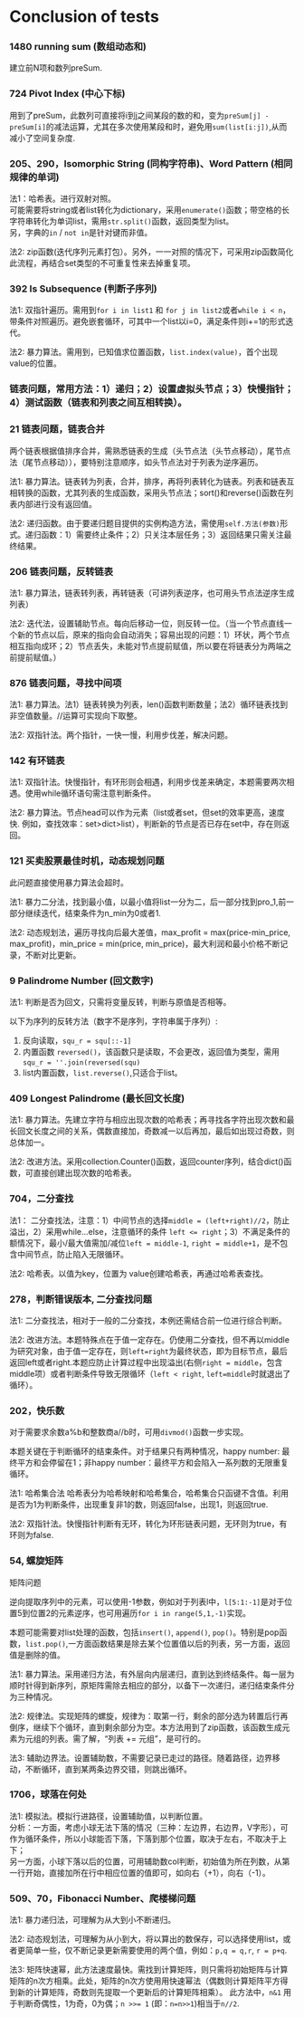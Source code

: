 # Conclusion of tests

### 1480 running sum (数组动态和)
建立前N项和数列preSum.

### 724 Pivot Index (中心下标)
用到了preSum，此数列可直接将i到j之间某段的数的和，变为`preSum[j] -preSum[i]`的减法运算，尤其在多次使用某段和时，避免用`sum(list[i:j])`,从而减小了空间复杂度.

### 205、290，Isomorphic String (同构字符串)、Word Pattern (相同规律的单词)
法1：哈希表。进行双射对照。  
可能需要将string或者list转化为dictionary，采用`enumerate()`函数；带空格的长字符串转化为单词list，需用`str.split()`函数，返回类型为list。  
另，字典的`in` / `not in`是针对键而非值。  

法2: zip函数(迭代序列元素打包）。另外，一一对照的情况下，可采用zip函数简化此流程，再结合set类型的不可重复性来去掉重复项。

### 392 Is Subsequence (判断子序列)
法1: 双指针遍历。需用到`for i in list1` 和 `for j in list2`或者`while i < n`，带条件对照遍历。避免嵌套循环，可其中一个list以i=0，满足条件则i+=1的形式迭代。

法2: 暴力算法。需用到，已知值求位置函数，`list.index(value)`，首个出现value的位置。

### 链表问题，常用方法：1）递归；2）设置虚拟头节点；3）快慢指针；4）测试函数（链表和列表之间互相转换）。

### 21 链表问题，链表合并  

两个链表根据值排序合并，需熟悉链表的生成（头节点法（头节点移动），尾节点法（尾节点移动）），要特别注意顺序，如头节点法对于列表为逆序遍历。  

法1: 暴力算法。链表转为列表，合并，排序，再将列表转化为链表。列表和链表互相转换的函数，尤其列表的生成函数，采用头节点法；sort()和reverse()函数在列表内部进行没有返回值。 

法2: 递归函数。由于要递归题目提供的实例构造方法，需使用`self.方法(参数)`形式。递归函数：1）需要终止条件；2）只关注本层任务；3）返回结果只需关注最终结果。  

### 206 链表问题，反转链表  

法1: 暴力算法，链表转列表，再转链表（可讲列表逆序，也可用头节点法逆序生成列表）

法2: 迭代法，设置辅助节点。每向后移动一位，则反转一位。（当一个节点直线一个新的节点以后，原来的指向会自动消失；容易出现的问题：1）环状，两个节点相互指向成环；2）节点丢失，未能对节点提前赋值，所以要在将链表分为两端之前提前赋值。）  

### 876 链表问题，寻找中间项  
法1: 暴力算法。法1）链表转换为列表，len()函数判断数量；法2）循环链表找到非空值数量。//运算可实现向下取整。

法2: 双指针法。两个指针，一快一慢，利用步伐差，解决问题。  

### 142 有环链表  
法1: 双指针法。快慢指针，有环形则会相遇，利用步伐差来确定，本题需要两次相遇。使用while循环语句需注意判断条件。

法2: 暴力算法。节点head可以作为元素（list或者set，但set的效率更高，速度快. 例如，查找效率：set>dict>list），判断新的节点是否已存在set中，存在则返回。

### 121 买卖股票最佳时机，动态规划问题

此问题直接使用暴力算法会超时。

法1: 暴力二分法，找到最小值，以最小值将list一分为二，后一部分找到pro_1,前一部分继续迭代，结束条件为n_min为0或者1.

法2: 动态规划法，遍历寻找向后最大差值，max_profit = max(price-min_price, max_profit)，min_price = min(price, min_price)，最大利润和最小价格不断记录，不断对比更新。

### 9 Palindrome Number (回文数字)
法1: 判断是否为回文，只需将变量反转，判断与原值是否相等。

以下为序列的反转方法（数字不是序列，字符串属于序列）:    
1) 反向读取，`squ_r = squ[::-1]`
2) 内置函数 `reversed()`，该函数只是读取，不会更改，返回值为类型，需用 `squ_r = ''.join(reversed(squ)`
3) list内置函数，`list.reverse()`,只适合于list。


### 409 Longest Palindrome (最长回文长度)

法1: 暴力算法。先建立字符与相应出现次数的哈希表；再寻找各字符出现次数和最长回文长度之间的关系，偶数直接加，奇数减一以后再加，最后如出现过奇数，则总体加一。

法2: 改进方法。采用collection.Counter()函数，返回counter序列，结合dict()函数，可直接创建出现次数的哈希表。

### 704，二分查找

法1： 二分查找法，注意：1）中间节点的选择`middle = (left+right)//2`，防止溢出，2）采用while...else，注意循环的条件 `left <= right`；3）不满足条件的额情况下，最小/最大值需加/减位`left = middle-1`, `right = middle+1`，是不包含中间节点，防止陷入无限循环。

法2: 哈希表。以值为key，位置为 value创建哈希表，再通过哈希表查找。

### 278，判断错误版本, 二分查找问题

法1: 二分查找法，相对于一般的二分查找，本例还需结合前一位进行综合判断。

法2: 改进方法。本题特殊点在于值一定存在。仍使用二分查找，但不再以middle为研究对象，由于值一定存在，则`left=right`为最终状态，即为目标节点，最后返回left或者right.本题应防止计算过程中出现溢出(右侧`right = middle`，包含middle项）或者判断条件导致无限循环（`left < right`, `left=middle`时就退出了循环）。

### 202，快乐数

对于需要求余数a%b和整数商a//b时，可用`divmod()`函数一步实现。

本题关键在于判断循环的结束条件。对于结果只有两种情况，happy number: 最终平方和会停留在1；非happy number：最终平方和会陷入一系列数的无限重复循环。

法1: 哈希集合法 哈希表分为哈希映射和哈希集合，哈希集合只函键不含值。利用是否为1为判断条件，出现重复非1的数，则返回false，出现1，则返回true.

法2: 双指针法。快慢指针判断有无环，转化为环形链表问题，无环则为true，有环则为false.

### 54, 螺旋矩阵

矩阵问题

逆向提取序列中的元素，可以使用-1参数，例如对于列表l中，`l[5:1:-1]`是对于位置5到位置2的元素逆序，也可用遍历`for i in range(5,1,-1)`实现。

本题可能需要对list处理的函数，包括`insert()`, `append()`, `pop()`。特别是pop函数，`list.pop()`,一方面函数结果是除去某个位置值以后的列表，另一方面，返回值是删除的值。

法1: 暴力算法。采用递归方法，有外层向内层递归，直到达到终结条件。每一层为顺时针得到新序列，原矩阵需除去相应的部分，以备下一次递归，递归结束条件分为三种情况。

法2: 规律法。实现矩阵的螺旋，规律为：取第一行，剩余的部分选为转置后行再倒序，继续下个循环，直到剩余部分为空。本方法用到了zip函数，该函数生成元素为元组的列表。需了解，“列表 += 元组”，是可行的。

法3: 辅助边界法。设置辅助数，不需要记录已走过的路径。随着路径，边界移动，不断循环，直到某两条边界交错，则跳出循环。

### 1706，球落在何处

法1: 模拟法。模拟行进路径，设置辅助值，以判断位置。  
分析：一方面，考虑小球无法下落的情况（三种：左边界，右边界，V字形），可作为循环条件，所以小球能否下落，下落到那个位置，取决于左右，不取决于上下；  
另一方面，小球下落以后的位置，可用辅助数col判断，初始值为所在列数，从第一行开始，直接加所在行中相应位置的值即可，如向右（+1），向右（-1）。

### 509、70，Fibonacci Number、爬楼梯问题

法1: 暴力递归法，可理解为从大到小不断递归。

法2: 动态规划法，可理解为从小到大，将以算出的数保存，可以选择使用list，或者更简单一些，仅不断记录更新需要使用的两个值，例如：`p,q = q,r`, `r = p+q`.

法3: 矩阵快速幂，此方法速度最快。需找到计算矩阵，则只需将初始矩阵与计算矩阵的n次方相乘。此处，矩阵的n次方使用用快速幂法（偶数则计算矩阵平方得到新的计算矩阵，奇数则先提取一个更新后的计算矩阵相乘）。
此方法中，`n&1` 用于判断奇偶性，1为奇，0为偶；`n >>= 1` (即：`n=n>>1`)相当于`n//2`.
